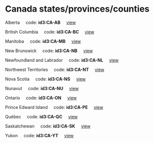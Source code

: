 # Canada states/provinces/counties
Alberta&nbsp;&nbsp;&nbsp;&nbsp;&nbsp;code: **id3:CA-AB**&nbsp;&nbsp;&nbsp;&nbsp;&nbsp;[view](../../export/geojson/medium/id3/ca/ab.geojson)&nbsp;&nbsp;&nbsp;&nbsp;&nbsp;


British Columbia&nbsp;&nbsp;&nbsp;&nbsp;&nbsp;code: **id3:CA-BC**&nbsp;&nbsp;&nbsp;&nbsp;&nbsp;[view](../../export/geojson/medium/id3/ca/bc.geojson)&nbsp;&nbsp;&nbsp;&nbsp;&nbsp;


Manitoba&nbsp;&nbsp;&nbsp;&nbsp;&nbsp;code: **id3:CA-MB**&nbsp;&nbsp;&nbsp;&nbsp;&nbsp;[view](../../export/geojson/medium/id3/ca/mb.geojson)&nbsp;&nbsp;&nbsp;&nbsp;&nbsp;


New Brunswick&nbsp;&nbsp;&nbsp;&nbsp;&nbsp;code: **id3:CA-NB**&nbsp;&nbsp;&nbsp;&nbsp;&nbsp;[view](../../export/geojson/medium/id3/ca/nb.geojson)&nbsp;&nbsp;&nbsp;&nbsp;&nbsp;


Newfoundland and Labrador&nbsp;&nbsp;&nbsp;&nbsp;&nbsp;code: **id3:CA-NL**&nbsp;&nbsp;&nbsp;&nbsp;&nbsp;[view](../../export/geojson/medium/id3/ca/nl.geojson)&nbsp;&nbsp;&nbsp;&nbsp;&nbsp;


Northwest Territories&nbsp;&nbsp;&nbsp;&nbsp;&nbsp;code: **id3:CA-NT**&nbsp;&nbsp;&nbsp;&nbsp;&nbsp;[view](../../export/geojson/medium/id3/ca/nt.geojson)&nbsp;&nbsp;&nbsp;&nbsp;&nbsp;


Nova Scotia&nbsp;&nbsp;&nbsp;&nbsp;&nbsp;code: **id3:CA-NS**&nbsp;&nbsp;&nbsp;&nbsp;&nbsp;[view](../../export/geojson/medium/id3/ca/ns.geojson)&nbsp;&nbsp;&nbsp;&nbsp;&nbsp;


Nunavut&nbsp;&nbsp;&nbsp;&nbsp;&nbsp;code: **id3:CA-NU**&nbsp;&nbsp;&nbsp;&nbsp;&nbsp;[view](../../export/geojson/medium/id3/ca/nu.geojson)&nbsp;&nbsp;&nbsp;&nbsp;&nbsp;


Ontario&nbsp;&nbsp;&nbsp;&nbsp;&nbsp;code: **id3:CA-ON**&nbsp;&nbsp;&nbsp;&nbsp;&nbsp;[view](../../export/geojson/medium/id3/ca/on.geojson)&nbsp;&nbsp;&nbsp;&nbsp;&nbsp;


Prince Edward Island&nbsp;&nbsp;&nbsp;&nbsp;&nbsp;code: **id3:CA-PE**&nbsp;&nbsp;&nbsp;&nbsp;&nbsp;[view](../../export/geojson/medium/id3/ca/pe.geojson)&nbsp;&nbsp;&nbsp;&nbsp;&nbsp;


Québec&nbsp;&nbsp;&nbsp;&nbsp;&nbsp;code: **id3:CA-QC**&nbsp;&nbsp;&nbsp;&nbsp;&nbsp;[view](../../export/geojson/medium/id3/ca/qc.geojson)&nbsp;&nbsp;&nbsp;&nbsp;&nbsp;


Saskatchewan&nbsp;&nbsp;&nbsp;&nbsp;&nbsp;code: **id3:CA-SK**&nbsp;&nbsp;&nbsp;&nbsp;&nbsp;[view](../../export/geojson/medium/id3/ca/sk.geojson)&nbsp;&nbsp;&nbsp;&nbsp;&nbsp;


Yukon&nbsp;&nbsp;&nbsp;&nbsp;&nbsp;code: **id3:CA-YT**&nbsp;&nbsp;&nbsp;&nbsp;&nbsp;[view](../../export/geojson/medium/id3/ca/yt.geojson)&nbsp;&nbsp;&nbsp;&nbsp;&nbsp;

